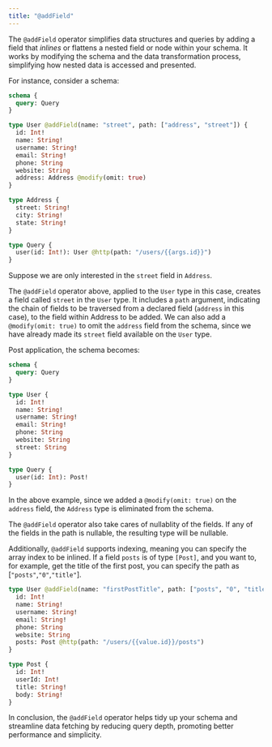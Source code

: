 ```yaml
---
title: "@addField"
---
```


The `@addField` operator simplifies data structures and queries by adding a field that _inlines_ or flattens a nested field or node within your schema. It works by modifying the schema and the data transformation process, simplifying how nested data is accessed and presented.

For instance, consider a schema:

```graphql showLineNumbers
schema {
  query: Query
}

type User @addField(name: "street", path: ["address", "street"]) {
  id: Int!
  name: String!
  username: String!
  email: String!
  phone: String
  website: String
  address: Address @modify(omit: true)
}

type Address {
  street: String!
  city: String!
  state: String!
}

type Query {
  user(id: Int!): User @http(path: "/users/{{args.id}}")
}
```

Suppose we are only interested in the `street` field in `Address`.

The `@addField` operator above, applied to the `User` type in this case, creates a field called `street` in the `User` type. It includes a `path` argument, indicating the chain of fields to be traversed from a declared field (`address` in this case), to the field within Address to be added. We can also add a `@modify(omit: true)` to omit the `address` field from the schema, since we have already made its `street` field available on the `User` type.

Post application, the schema becomes:

```graphql showLineNumbers
schema {
  query: Query
}

type User {
  id: Int!
  name: String!
  username: String!
  email: String!
  phone: String
  website: String
  street: String
}

type Query {
  user(id: Int): Post!
}
```

In the above example, since we added a `@modify(omit: true)` on the `address` field, the `Address` type is eliminated from the schema.

The `@addField` operator also take cares of nullablity of the fields. If any of the fields in the path is nullable, the resulting type will be nullable.

Additionally, `@addField` supports indexing, meaning you can specify the array index to be inlined. If a field `posts` is of type `[Post]`, and you want to, for example, get the title of the first post, you can specify the path as [`"posts"`,`"0"`,`"title"`].

```graphql showLineNumbers
type User @addField(name: "firstPostTitle", path: ["posts", "0", "title"]) {
  id: Int!
  name: String!
  username: String!
  email: String!
  phone: String
  website: String
  posts: Post @http(path: "/users/{{value.id}}/posts")
}

type Post {
  id: Int!
  userId: Int!
  title: String!
  body: String!
}
```

In conclusion, the `@addField` operator helps tidy up your schema and streamline data fetching by reducing query depth, promoting better performance and simplicity.
